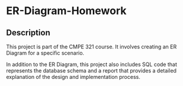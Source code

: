 # ER-Diagram-Homework

## Description

This project is part of the CMPE 321 course. It involves creating an ER Diagram for a specific scenario.

In addition to the ER Diagram, this project also includes SQL code that represents the database schema and a report that provides a detailed explanation of the design and implementation process.
